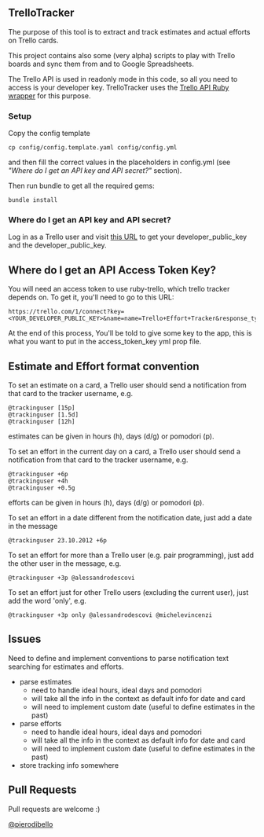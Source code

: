 ## TrelloTracker
The purpose of this tool is to extract and track estimates and actual efforts on Trello cards.

This project contains also some (very alpha) scripts to play with Trello boards and sync them from and to Google Spreadsheets.

The Trello API is used in readonly mode in this code, so all you need to access is your developer key.
TrelloTracker uses the [Trello API Ruby wrapper](https://github.com/jeremytregunna/ruby-trello) for this purpose.

### Setup
Copy the config template

    cp config/config.template.yaml config/config.yml

and then fill the correct values in the placeholders in config.yml (see _"Where do I get an API key and API secret?"_ section).

Then run bundle to get all the required gems:

    bundle install

### Where do I get an API key and API secret?
Log in as a Trello user and visit [this URL](https://trello.com/1/appKey/generate) to get your developer\_public\_key and the developer\_public\_key.

## Where do I get an API Access Token Key?
You will need an access token to use ruby-trello, which trello tracker depends on. To get it, you'll need to go to this URL:

    https://trello.com/1/connect?key=<YOUR_DEVELOPER_PUBLIC_KEY>&name=name=Trello+Effort+Tracker&response_type=token&scope=read,write&expiration=never

At the end of this process, You'll be told to give some key to the app, this is what you want to put in the access\_token\_key yml prop file.

## Estimate and Effort format convention
To set an estimate on a card, a Trello user should send a notification from that card to the tracker username, e.g.

    @trackinguser [15p]
    @trackinguser [1.5d]
    @trackinguser [12h]

estimates can be given in hours (h), days (d/g) or pomodori (p).

To set an effort in the current day on a card, a Trello user should send a notification from that card to the tracker username, e.g.

    @trackinguser +6p
    @trackinguser +4h
    @trackinguser +0.5g

efforts can be given in hours (h), days (d/g) or pomodori (p).

To set an effort in a date different from the notification date, just add a date in the message

    @trackinguser 23.10.2012 +6p

To set an effort for more than a Trello user (e.g. pair programming), just add the other user in the message, e.g.

    @trackinguser +3p @alessandrodescovi

To set an effort just for other Trello users (excluding the current user), just add the word 'only', e.g.

    @trackinguser +3p only @alessandrodescovi @michelevincenzi

## Issues
Need to define and implement conventions to parse notification text searching for estimates and efforts.

* parse estimates
  * need to handle ideal hours, ideal days and pomodori
  * will take all the info in the context as default info for date and card
  * will need to implement custom date (useful to define estimates in the past)
* parse efforts
  * need to handle ideal hours, ideal days and pomodori
  * will take all the info in the context as default info for date and card
  * will need to implement custom date (useful to define estimates in the past)
* store tracking info somewhere


## Pull Requests

Pull requests are welcome :)

[@pierodibello](http://twitter.com/pierodibello)